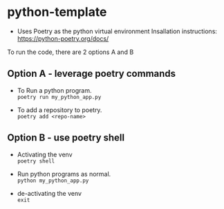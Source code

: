 python-template
===============

* Uses Poetry as the python virtual environment
Insallation instructions: https://python-poetry.org/docs/


To run the code, there are 2 options A and B

Option A - leverage poetry commands
------------
* To Run a python program.  
  `poetry run my_python_app.py`
  
* To add a repository to poetry.  
  `poetry add <repo-name>`


Option B - use poetry shell
------------
* Activating the venv  
  `poetry shell`
  
* Run python programs as normal.  
  `python my_python_app.py`
  
* de-activating the venv  
  `exit`  
    
